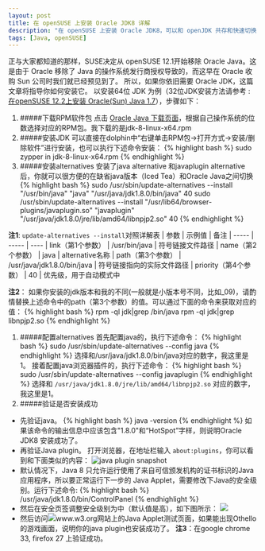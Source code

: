 ```yaml
---
layout: post
title: 在 openSUSE 上安装 Oracle JDK8 详解
description: "在 openSUSE 上安装 Oracle JDK8，可以和 openJDK 共存和快速切换；支持浏览器运行 Java Applet"
tags: [Java, openSUSE]
---
```


正与大家都知道的那样，SUSE决定从 openSUSE 12.1开始移除 Oracle Java。这是由于 Oracle 移除了 Java 的操作系统发行商授权导致的，而这早在 Oracle 收购 Sun 公司时我们就已经预见到了。 所以，如果你依旧需要 Oracle JDK，这篇文章将指导你如何安装它。 以安装64位 JDK 为例（32位JDK安装方法请参考 : [在openSUSE 12.2上安装 Oracle(Sun) Java 1.7](http://bruceinside.duapp.com/install-oracle-sun-java-1-7-opensuse-12-2)），步骤如下：

1. #####下载RPM软件包
点击 [Oracle Java 下载页面](http://www.oracle.com/technetwork/java/javase/downloads/index.html)，根据自己操作系统的位数选择对应的RPM包。我下载的是jdk-8-linux-x64.rpm
1. #####安装JDK
可以直接在dolphin中&ldquo;右键单击RPM包-&gt;打开方式-&gt;安装/删除软件&rdquo;进行安装，也可以执行下述命令安装：
{% highlight bash %}
sudo zypper in jdk-8-linux-x64.rpm
{% endhighlight %}
1. #####安装alternatives
安装了java alternative 和javaplugin alternative后，你就可以很方便的在缺省java版本（Iced Tea）和Oracle Java之间切换
{% highlight bash %}
sudo /usr/sbin/update-alternatives --install "/usr/bin/java" "java" "/usr/java/jdk1.8.0/bin/java" 40
sudo /usr/sbin/update-alternatives --install "/usr/lib64/browser-plugins/javaplugin.so" "javaplugin" "/usr/java/jdk1.8.0/jre/lib/amd64/libnpjp2.so" 40
{% endhighlight %}

**注1**:
`update-alternatives --install`对照详解表
| 参数  | 示例值  | 备注
| ----- | ----- | ----
| link（第1个参数） | /usr/bin/java | 符号链接文件路径
| name（第2个参数） | java | alternative名称
| path（第3个参数） | /usr/java/jdk1.8.0/bin/java | 符号链接指向的实际文件路径
| priority（第4个参数） | 40 | 优先级，用于自动模式中

**注2**：
如果你安装的jdk版本和我的不同(一般就是小版本号不同，比如_09)，请酌情替换上述命令中的path（第3个参数）的值。可以通过下面的命令来获取对应的值：
{% highlight bash %}
rpm -ql jdk|grep /bin/java
rpm -ql jdk|grep libnpjp2.so
{% endhighlight %}
1. #####配置alternatives
首先配置java的，执行下述命令：
{% highlight bash %}
sudo /usr/sbin/update-alternatives --config java
{% endhighlight %}
选择和/usr/java/jdk1.8.0/bin/java对应的数字，我这里是1。 接着配置java浏览器插件的，执行下述命令：
{% highlight bash %}
sudo /usr/sbin/update-alternatives --config javaplugin
{% endhighlight %}
选择和 `/usr/java/jdk1.8.0/jre/lib/amd64/libnpjp2.so` 对应的数字，我这里是1。
1. #####验证是否安装成功
  * 先验证java。
  {% highlight bash %}
  java -version
  {% endhighlight %}
  如果该命令的输出信息中应该包含"1.8.0"和&ldquo;HotSpot&rdquo;字样，则说明Oracle JDK8 安装成功了。
   * 再验证Java plugin。
打开浏览器，在地址栏输入 `about:plugins`，你可以看到和下面类似的内容：
![java plugin snapshot](http://i1317.photobucket.com/albums/t638/redhatlinux10/suselinks_us/629356FE2_zpsc47a3a87.png)
   * 默认情况下，Java 8 只允许运行使用了来自可信颁发机构的证书标识的Java应用程序，所以要正常运行下一步的 Java Applet，需要修改下Java的安全级别。运行下述命令:
{% highlight bash %}
/usr/java/jdk1.8.0/bin/ControlPanel
{% endhighlight %}
   * 然后在安全页签调整安全级别为中（默认值是高），如下图所示：
   ![](http://i1317.photobucket.com/albums/t638/redhatlinux10/suselinks_us/629356FE3_zpsa57ab78d.png)
   * 然后访问![www.w3.org网站上的Java Applet测试页面](http://www.w3.org/People/mimasa/test/object/java/Othello)，如果能出现Othello的游戏画面，说明你的java plugin也安装成功了。
**注3**：在google chrome 33, firefox 27 上验证成功。
